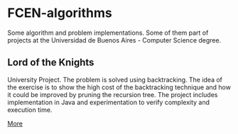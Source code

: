 # FCEN-algorithms
Some algorithm and problem implementations. Some of them part of projects at the Universidad de Buenos Aires - Computer Science degree.

## Lord of the Knights
University Project. The problem is solved using backtracking. The idea of the exercise is to show the high cost of 
the backtracking technique and how it could be improved by pruning the recursion tree.
The project includes implementation in Java and experimentation to verify complexity and execution time.

[More](https://github.com/letyrodridc/FCEN-algorithms/wiki/LordOfTheKnights)
 


